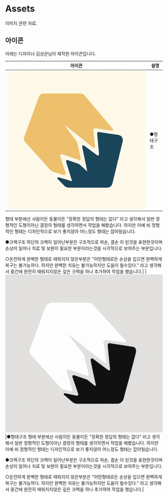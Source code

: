# Assets

이미지 관련 자료.



## 아이콘

아래는 디자이너 김상균님이 제작한 아이콘입니다.

|아이콘|설명|
|--|--|
|<img src="./icons//icon2.jpeg">|●형태구조
형태 부분에선 사람이든 동물이든 "정확한 정답의 형태는 없다" 라고 생각해서 일반 정형적인 도형이아닌 결정의 형태를 생각하면서 작업을 해봤습니다. 하지만 아예 비 정형적인 형태는 디자인적으로 보기 좋지않아 어느정도 형태는 잡아뒀습니다.

●크랙구조
하단의 크랙이 일어난부분은 구조적으로 파손, 결손 이 된것을 표현한것이며 손상이 일어나 치료 및 보완이 필요한 부분이라는것을 시각적으로 보여주는 부분입니다.

○온전하게 완벽한 형태로 때워지지 않은부분은 "어떤형태로든 손상을 입으면 완벽하게 복구는 불가능하다. 하지만 완벽한 치유는 불가능하지만 도움이 될수있다." 라고 생각해서 중간에 완전히 때워지지않은 깊은 크랙을 하나 추가하여 작업을 했습니다.|
|<img src="./icons//icon1.jpeg">|●형태구조
형태 부분에선 사람이든 동물이든 "정확한 정답의 형태는 없다" 라고 생각해서 일반 정형적인 도형이아닌 결정의 형태를 생각하면서 작업을 해봤습니다. 하지만 아예 비 정형적인 형태는 디자인적으로 보기 좋지않아 어느정도 형태는 잡아뒀습니다.

●크랙구조
하단의 크랙이 일어난부분은 구조적으로 파손, 결손 이 된것을 표현한것이며 손상이 일어나 치료 및 보완이 필요한 부분이라는것을 시각적으로 보여주는 부분입니다.

○온전하게 완벽한 형태로 때워지지 않은부분은 "어떤형태로든 손상을 입으면 완벽하게 복구는 불가능하다. 하지만 완벽한 치유는 불가능하지만 도움이 될수있다." 라고 생각해서 중간에 완전히 때워지지않은 깊은 크랙을 하나 추가하여 작업을 했습니다.|